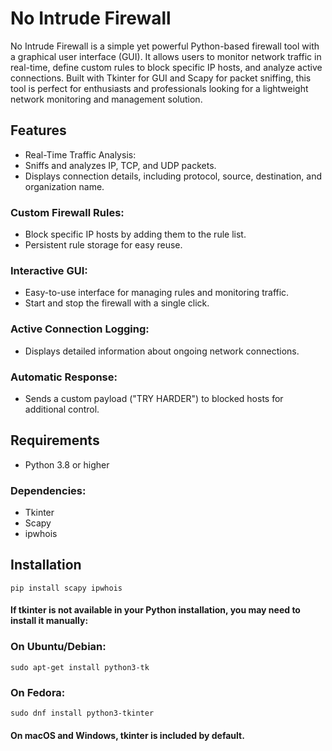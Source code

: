 # No Intrude Firewall

No Intrude Firewall is a simple yet powerful Python-based firewall tool with a graphical user interface (GUI). 
It allows users to monitor network traffic in real-time, define custom rules to block specific IP hosts, and analyze active connections. 
Built with Tkinter for GUI and Scapy for packet sniffing, this tool is perfect for enthusiasts and professionals looking for a lightweight network monitoring and management solution.

## Features

* Real-Time Traffic Analysis:
* Sniffs and analyzes IP, TCP, and UDP packets.
* Displays connection details, including protocol, source, destination, and organization name.

### Custom Firewall Rules:

* Block specific IP hosts by adding them to the rule list.
* Persistent rule storage for easy reuse.

### Interactive GUI:

* Easy-to-use interface for managing rules and monitoring traffic.
* Start and stop the firewall with a single click.

### Active Connection Logging:

* Displays detailed information about ongoing network connections.

### Automatic Response:

* Sends a custom payload ("TRY HARDER") to blocked hosts for additional control.

## Requirements

* Python 3.8 or higher
### Dependencies:
  * Tkinter
  * Scapy
  * ipwhois

## Installation

`pip install scapy ipwhois`

#### If tkinter is not available in your Python installation, you may need to install it manually:

### On Ubuntu/Debian:

`sudo apt-get install python3-tk`

### On Fedora:

`sudo dnf install python3-tkinter`

#### On macOS and Windows, tkinter is included by default.


